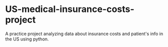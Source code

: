 # US-medical-insurance-costs-project

A practice project analyzing data about insurance costs and patient's info in the US using python.
